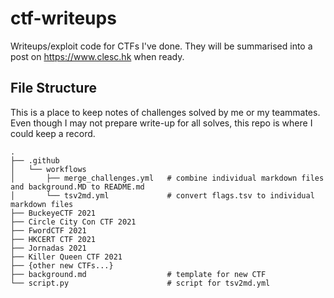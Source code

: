 # ctf-writeups
Writeups/exploit code for CTFs I've done. They will be summarised into a post on <https://www.clesc.hk> when ready.

## File Structure
This is a place to keep notes of challenges solved by me or my teammates. Even though I may not prepare write-up for all solves, this repo is where I could keep a record.

```
.  
├── .github  
│   └── workflows  
│       ├── merge_challenges.yml   # combine individual markdown files and background.MD to README.md
│       └── tsv2md.yml             # convert flags.tsv to individual markdown files
├── BuckeyeCTF 2021  
├── Circle City Con CTF 2021  
├── FwordCTF 2021  
├── HKCERT CTF 2021  
├── Jornadas 2021  
├── Killer Queen CTF 2021  
├── {other new CTFs...}  
├── background.md                  # template for new CTF
└── script.py                      # script for tsv2md.yml  
```
